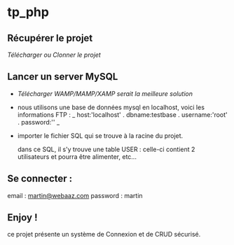 # tp_php

## Récupérer le projet

_Télécharger ou Clonner le projet_

## Lancer un server MySQL

- _Télécharger WAMP/MAMP/XAMP serait la meilleure solution_

- nous utilisons une base de données mysql en localhost, voici les informations FTP :
  _ host:'localhost' . dbname:testbase . username:'root' . password:'' _

- importer le fichier SQL qui se trouve à la racine du projet.

  dans ce SQL, il s'y trouve une table USER :
    celle-ci contient 2 utilisateurs et pourra être alimenter, etc...
    
## Se connecter :

email : martin@webaaz.com
password : martin

## Enjoy !

ce projet présente un système de Connexion et de CRUD sécurisé.
